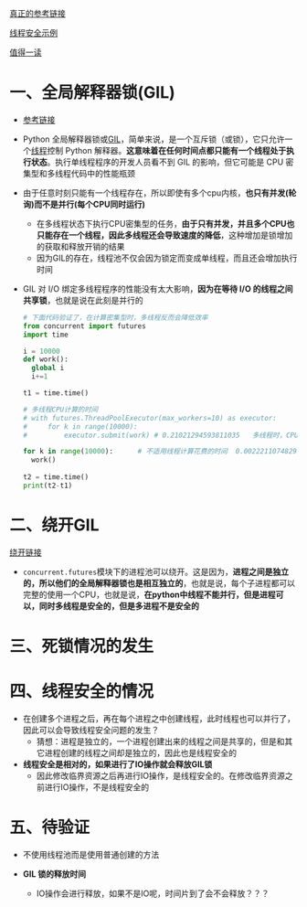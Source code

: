 [真正的参考链接](https://blog.csdn.net/weixin_43988680/article/details/124258173?ops_request_misc=%257B%2522request%255Fid%2522%253A%2522165577685916782246462680%2522%252C%2522scm%2522%253A%252220140713.130102334..%2522%257D&request_id=165577685916782246462680&biz_id=0&utm_medium=distribute.pc_search_result.none-task-blog-2~all~sobaiduend~default-1-124258173-null-null.142^v18^pc_search_result_control_group,157^v15^new_3&utm_term=GIL%E9%94%81&spm=1018.2226.3001.4187)

[线程安全示例](https://blog.csdn.net/qq_30816923/article/details/105016536?ops_request_misc=%257B%2522request%255Fid%2522%253A%2522165583060916782425172206%2522%252C%2522scm%2522%253A%252220140713.130102334.pc%255Fall.%2522%257D&request_id=165583060916782425172206&biz_id=0&utm_medium=distribute.pc_search_result.none-task-blog-2~all~first_rank_ecpm_v1~pc_rank_34-8-105016536-null-null.142^v20^pc_rank_34,157^v15^new_3&utm_term=python+%E7%BA%BF%E7%A8%8B%E6%B1%A0%E6%80%8E%E4%B9%88%E5%8A%A0%E9%94%81&spm=1018.2226.3001.4187)

[值得一读](https://blog.csdn.net/jqsfjqsf/article/details/113790347?ops_request_misc=%257B%2522request%255Fid%2522%253A%2522165585937216782391821168%2522%252C%2522scm%2522%253A%252220140713.130102334.pc%255Fall.%2522%257D&request_id=165585937216782391821168&biz_id=0&utm_medium=distribute.pc_search_result.none-task-blog-2~all~first_rank_ecpm_v1~pc_rank_34-2-113790347-null-null.142^v20^pc_rank_34,157^v15^new_3&utm_term=python+%E4%BA%92%E6%96%A5%E9%94%81%E5%AF%B9%E7%A8%8B%E5%BA%8F%E7%9A%84%E6%80%A7%E8%83%BD%E5%BD%B1%E5%93%8D&spm=1018.2226.3001.4187)

# 一、全局解释器锁(GIL)

- [参考链接](https://blog.csdn.net/allway2/article/details/118055423?ops_request_misc=%257B%2522request%255Fid%2522%253A%2522165485120416782388049397%2522%252C%2522scm%2522%253A%252220140713.130102334..%2522%257D&request_id=165485120416782388049397&biz_id=0&utm_medium=distribute.pc_search_result.none-task-blog-2~all~sobaiduend~default-1-118055423-null-null.142^v13^pc_search_result_control_group,157^v14^control&utm_term=+%E5%85%A8%E5%B1%80%E8%A7%A3%E9%87%8A%E5%99%A8%E9%94%81&spm=1018.2226.3001.4187)

- Python 全局解释器锁或[GIL](https://wiki.python.org/moin/GlobalInterpreterLock)，简单来说，是一个互斥锁（或锁），它只允许一个[线程](https://realpython.com/intro-to-python-threading/)控制 Python 解释器。**这意味着在任何时间点都只能有一个线程处于执行状态**。执行单线程程序的开发人员看不到 GIL 的影响，但它可能是 CPU 密集型和多线程代码中的性能瓶颈

- 由于任意时刻只能有一个线程存在，所以即使有多个cpu内核，**也只有并发(轮询)而不是并行(每个CPU同时运行)**

  - 在多线程状态下执行CPU密集型的任务，**由于只有并发，并且多个CPU也只能存在一个线程，因此多线程还会导致速度的降低**，这种增加是锁增加的获取和释放开销的结果
  - 因为GIL的存在，线程池不仅会因为锁定而变成单线程，而且还会增加执行时间

- GIL 对 I/O 绑定多线程程序的性能没有太大影响，**因为在等待 I/O 的线程之间共享锁**，也就是说在此刻是并行的

  ```python
  # 下面代码验证了，在计算密集型时，多线程反而会降低效率
  from concurrent import futures
  import time
  
  i = 10000
  def work():
  	global i
  	i+=1
  
  t1 = time.time()
  
  # 多线程CPU计算的时间 																 0.21021294593811035
  # with futures.ThreadPoolExecutor(max_workers=10) as executor:
  # 	for k in range(10000):
  # 		executor.submit(work) # 0.21021294593811035   多线程时，CPU密集型花费的时间
  
  for k in range(10000):      # 不适用线程计算花费的时间  0.0022211074829101562 不使用多线程，反而时间有提升
  	work()
    
  t2 = time.time()
  print(t2-t1) 
  ```

  

# 二、绕开GIL

[绕开链接](https://blog.csdn.net/freeking101/article/details/97395745?ops_request_misc=%257B%2522request%255Fid%2522%253A%2522165485078616781483781858%2522%252C%2522scm%2522%253A%252220140713.130102334.pc%255Fall.%2522%257D&request_id=165485078616781483781858&biz_id=0&utm_medium=distribute.pc_search_result.none-task-blog-2~all~first_rank_ecpm_v1~rank_v31_ecpm-4-97395745-null-null.142^v13^pc_search_result_control_group,157^v14^control&utm_term=python+futures%E6%A8%A1%E5%9D%97%E8%87%AA%E5%B8%A6%E9%94%81%E5%90%97&spm=1018.2226.3001.4187)

- `concurrent.futures`模块下的进程池可以绕开。这是因为，**进程之间是独立的，所以他们的全局解释器锁也是相互独立的**，也就是说，每个子进程都可以完整的使用一个CPU，也就是说，**在python中线程不能并行，但是进程可以，同时多线程是安全的，但是多进程不是安全的**

# 三、死锁情况的发生





# 四、线程安全的情况

- 在创建多个进程之后，再在每个进程之中创建线程，此时线程也可以并行了，因此可以会导致线程安全问题的发生？
  - 猜想：进程是独立的，一个进程创建出来的线程之间是共享的，但是和其它进程创建的线程之间却是独立的，因此也是线程安全的
- **线程安全是相对的，如果进行了IO操作就会释放GIL锁**
  - 因此修改临界资源之后再进行IO操作，是线程安全的。在修改临界资源之前进行IO操作，不是线程安全的
  

# 五、待验证

- 不使用线程池而是使用普通创建的方法

- **GIL 锁的释放时间**
  - IO操作会进行释放，如果不是IO呢，时间片到了会不会释放？？？